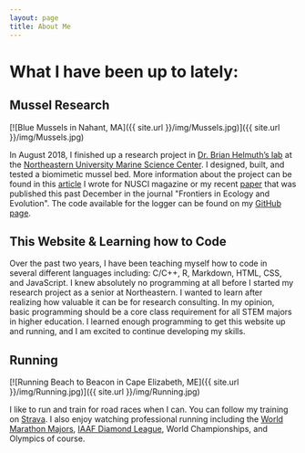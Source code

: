 ```yaml
---
layout: page
title: About Me
---
```

# What I have been up to lately: #
## Mussel Research ##

[![Blue Mussels in Nahant, MA]({{ site.url }}/img/Mussels.jpg)]({{ site.url }}/img/Mussels.jpg)

In August 2018, I finished up a research project in [Dr. Brian Helmuth’s lab](http://www.northeastern.edu/helmuthlab/index.html) at the [Northeastern University Marine Science Center](https://cos.northeastern.edu/marinescience/). I designed, built, and tested a biomimetic mussel bed. More information about the project can be found in this [article](https://nuscimag.com/what-use-is-a-fake-mussel-bed-d5b3d8c9abf2) I wrote for NUSCI magazine or my recent [paper](https://www.frontiersin.org/articles/10.3389/fevo.2018.00213/full?&utm_source=Email_to_authors_&utm_medium=Email&utm_content=T1_11.5e1_author&utm_campaign=Email_publication&field=&journalName=Frontiers_in_Ecology_and_Evolution&id=417260) that was published this past December in the journal "Frontiers in Ecology and Evolution". The code available for the logger can be found on my [GitHub page](https://github.com/judge-r).

## This Website & Learning how to Code ##

Over the past two years, I have been teaching myself how to code in several different languages including: C/C++, R, Markdown, HTML, CSS, and JavaScript. I knew absolutely no programming at all before I started my research project as a senior at Northeastern. I wanted to learn after realizing how valuable it can be for research consulting. In my opinion, basic programming should be a core class requirement for all STEM majors in higher education. I learned enough programming to get this website up and running, and I am excited to continue developing my skills.

## Running ##

[![Running Beach to Beacon in Cape Elizabeth, ME]({{ site.url }}/img/Running.jpg)]({{ site.url }}/img/Running.jpg)

I like to run and train for road races when I can. You can follow my training on [Strava](https://www.strava.com/athletes/11975000). I also enjoy watching professional running including the [World Marathon Majors](https://www.worldmarathonmajors.com/), [IAAF Diamond League](https://www.diamondleague.com/home/), World Championships, and Olympics of course.
